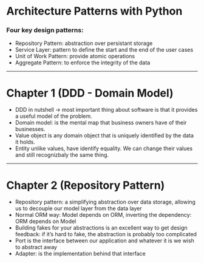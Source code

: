 # Architecture Patterns with Python 

### Four key design patterns:

- Repository Pattern: abstraction over persistant storage
- Service Layer: pattern to define the start and the end of the user cases
- Unit of Work Pattern: provide atomic operations
- Aggregate Pattern: to enforce the integrity of the data

__________________________________________________________________________

# Chapter 1 (DDD - Domain Model)

- DDD in nutshell -> most important thing about software is that it provides a useful model of the problem.
- Domain model: is the mental map that business owners have of their businesses.
- Value object is any domain object that is uniquely identified by the data it holds.
- Entity unlike values, have identify equality. We can change their values and still recognizbaly the same thing.

__________________________________________________________________________

# Chapter 2 (Repository Pattern)
- Repository pattern: a simplifying abstraction over data storage, allowing us to decouple our model layer from the data layer
- Normal ORM way: Model depends on ORM, inverting the dependency: ORM depends on Model
- Building fakes for your abstractions is an excellent way to get design feedback: if it’s hard to fake, the abstraction is probably too complicated
- Port is the interface between our application and whatever it is we wish to abstract away
- Adapter: is the implementation behind that interface 

